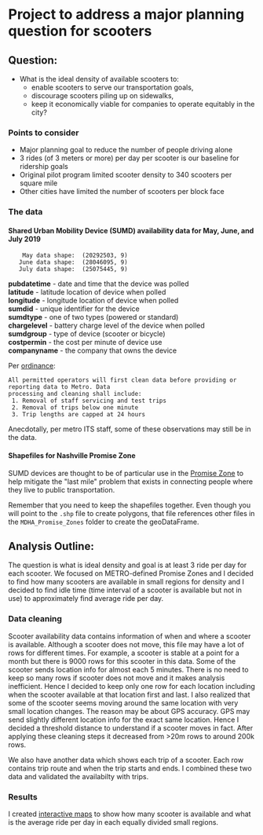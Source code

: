 # Project to address a major planning question for scooters

## Question:

 * What is the ideal density of available scooters to:
    * enable scooters to serve our transportation goals,
    * discourage scooters piling up on sidewalks,
    * keep it economically viable for companies to operate equitably in the city?
### Points to consider
* Major planning goal to reduce the number of people driving alone
* 3 rides (of 3 meters or more) per day per scooter is our baseline for ridership goals
* Original pilot program limited scooter density to 340 scooters per square mile
* Other cities have limited the number of scooters per block face


### The data
#### Shared Urban Mobility Device (SUMD) availability data for May, June, and July 2019  
```
    May data shape:  (20292503, 9)
   June data shape:  (28046095, 9)
   July data shape:  (25075445, 9)
   ```

**pubdatetime** - date and time that the device was polled  
**latitude** - latitude location of device when polled  
**longitude** - longitude location of device when polled  
**sumdid** - unique identifier for the device  
**sumdtype** - one of two types (powered or standard)  
**chargelevel** - battery charge level of the device when polled  
**sumdgroup** - type of device (scooter or bicycle)  
**costpermin** - the cost per minute of device use  
**companyname** - the company that owns the device

Per [ordinance](https://www.nashville.gov/Metro-Clerk/Legislative/Ordinances/Details/7d2cf076-b12c-4645-a118-b530577c5ee8/2015-2019/BL2018-1202.aspx): 
```
All permitted operators will first clean data before providing or reporting data to Metro. Data 
processing and cleaning shall include:  
 1. Removal of staff servicing and test trips
 2. Removal of trips below one minute
 3. Trip lengths are capped at 24 hours
 ```
Anecdotally, per metro ITS staff, some of these observations may still be in the data.

#### Shapefiles for Nashville Promise Zone 
SUMD devices are thought to be of particular use in the [Promise Zone](https://www.nashville.gov/Mayors-Office/Promise-Zone/Basics.aspx) to help mitigate the "last mile" problem that exists in connecting people where they live to public transportation.

Remember that you need to keep the shapefiles together. Even though you will point to the `.shp` file to create polygons, that file references other files in the `MDHA_Promise_Zones` folder to create the geoDataFrame.

## Analysis Outline:

The question is what is ideal density and goal is at least 3 ride per day for each scooter. We focused on METRO-defined Promise Zones and I decided to find how many scooters are available in small regions for density and I decided to find idle time (time interval of a scooter is available but not in use) to approximately find average ride per day.

### Data cleaning

Scooter availability data contains information of when and where a scooter is available. Although a scooter does not move, this file may have a lot of rows for different times. For example, a scooter is stable at a point for a month but there is 9000 rows for this scooter in this data. Some of the scooter sends location info for almost each 5 minutes. There is no need to keep so many rows if scooter does not move and it makes analysis inefficient. Hence I decided to keep only one row for each location including when the scooter available at that location first and last. I also realized that some of the scooter seems moving around the same location with very small location changes. The reason may be about GPS accuracy. GPS may send slightly different location info for the exact same location. Hence I decided a threshold distance to understand if a scooter moves in fact. After applying these cleaning steps it decreased from >20m rows to around 200k rows. 

We also have another data which shows each trip of a scooter. Each row contains trip route and when the trip starts and ends. I combined these two data and validated the availabilty with trips.

### Results

I created [interactive maps](http://data-playground.com/scooter_html/May_avg_idle_and_daily_trip.html) to show how many scooter is available and what is the average ride per day in each equally divided small regions.
